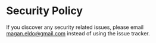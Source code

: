 # Security Policy

If you discover any security related issues, please email magan.eldo@gmail.com instead of using the issue tracker.
